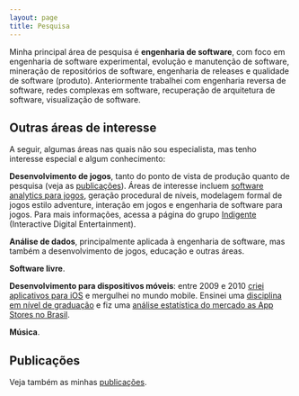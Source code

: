 ```yaml
---
layout: page
title: Pesquisa
---
```


Minha principal área de pesquisa é **engenharia de software**, com foco em engenharia de software experimental, evolução e manutenção de software, mineração de repositórios de software, engenharia de releases e qualidade de software (produto). Anteriormente trabalhei com engenharia reversa de software, redes complexas em software, recuperação de arquitetura de software, visualização de software.

## Outras áreas de interesse

A seguir, algumas áreas nas quais não sou especialista, mas tenho interesse especial e algum conhecimento:

**Desenvolvimento de jogos**, tanto do ponto de vista de produção quanto de pesquisa (veja as [publicações](publications)). Áreas de interesse incluem [software analytics para jogos](https://speakerdeck.com/tomzimmermann/software-analytics-for-digital-games), geração procedural de níveis, modelagem formal de jogos estilo adventure, interação em jogos e engenharia de software para jogos. Para mais informações, acessa a página do grupo [Indigente](http://indigente.github.io/) (Interactive Digital Entertainment).

**Análise de dados**, principalmente aplicada à engenharia de software, mas também a desenvolvimento de jogos, educação e outras áreas.

**Software livre**.

**Desenvolvimento para dispositivos móveis**: entre 2009 e 2010 [criei aplicativos para iOS](http://rodenapps.blogspot.com.br/) e mergulhei no mundo mobile. Ensinei uma [disciplina em nível de graduação](https://disciplinas.dcc.ufba.br/MATC89/20122) e fiz uma [análise estatística do mercado as App Stores no Brasil](http://appventura.blogspot.com.br/).

**Música**.

## Publicações

Veja também as minhas [publicações](publications).
